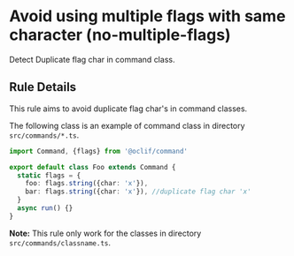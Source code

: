# Avoid using multiple flags with same character (no-multiple-flags)

Detect Duplicate flag char in command class.

## Rule Details

This rule aims to avoid duplicate flag char's in command classes.

The following class is an example of command class in directory `src/commands/*.ts`.

```ts
import Command, {flags} from '@oclif/command'

export default class Foo extends Command {
  static flags = {
    foo: flags.string({char: 'x'}),
    bar: flags.string({char: 'x'}), //duplicate flag char 'x'
  }
  async run() {}
}
```
**Note:** This rule only work for the classes in directory `src/commands/classname.ts`.